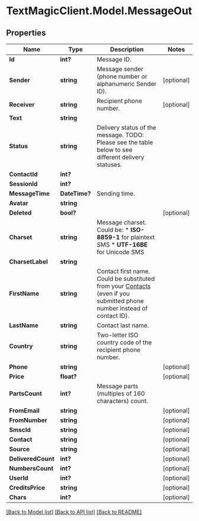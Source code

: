 # TextMagicClient.Model.MessageOut
## Properties

Name | Type | Description | Notes
------------ | ------------- | ------------- | -------------
**Id** | **int?** | Message ID. | 
**Sender** | **string** | Message sender (phone number or alphanumeric Sender ID). | [optional] 
**Receiver** | **string** | Recipient phone number. | [optional] 
**Text** | **string** |  | 
**Status** | **string** | Delivery status of the message. TODO: Please see the table below to see different delivery statuses.  | 
**ContactId** | **int?** |  | 
**SessionId** | **int?** |  | 
**MessageTime** | **DateTime?** | Sending time. | 
**Avatar** | **string** |  | 
**Deleted** | **bool?** |  | [optional] 
**Charset** | **string** | Message charset. Could be: *   **ISO-8859-1** for plaintext SMS *   **UTF-16BE** for Unicode SMS  | 
**CharsetLabel** | **string** |  | 
**FirstName** | **string** | Contact first name. Could be substituted from your [Contacts](http://docs.textmagictesting.com/tag#Contacts) (even if you submitted phone number instead of contact ID).  | 
**LastName** | **string** | Contact last name. | 
**Country** | **string** | Two-letter ISO country code of the recipient phone number.  | 
**Phone** | **string** |  | [optional] 
**Price** | **float?** |  | [optional] 
**PartsCount** | **int?** | Message parts (multiples of 160 characters) count. | 
**FromEmail** | **string** |  | [optional] 
**FromNumber** | **string** |  | [optional] 
**SmscId** | **string** |  | [optional] 
**Contact** | **string** |  | [optional] 
**Source** | **string** |  | [optional] 
**DeliveredCount** | **int?** |  | [optional] 
**NumbersCount** | **int?** |  | [optional] 
**UserId** | **int?** |  | [optional] 
**CreditsPrice** | **string** |  | [optional] 
**Chars** | **int?** |  | [optional] 

[[Back to Model list]](../README.md#documentation-for-models) [[Back to API list]](../README.md#documentation-for-api-endpoints) [[Back to README]](../README.md)

